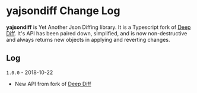 # yajsondiff Change Log

**yajsondiff** is Yet Another Json Diffing library. It is a Typescript fork of [Deep Diff](https://github.com/flitbit/diff). It's API has been paired down, simplified, and is now non-destructive and always returns new objects in applying and reverting changes.

## Log

`1.0.0` - 2018-10-22

* New API from fork of [Deep Diff](https://github.com/flitbit/diff)
